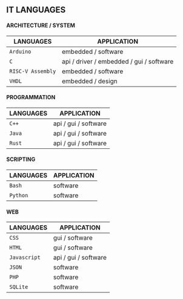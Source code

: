 ## IT LANGUAGES

#### ARCHITECTURE / SYSTEM

|LANGUAGES|APPLICATION|
|---------|-----------|
|`Arduino`|embedded / software|
|`C`|api / driver / embedded / gui / software|
|`RISC-V Assembly`|embedded / software|
|`VHDL`|embedded / design|

#### PROGRAMMATION

|LANGUAGES|APPLICATION|
|---------|-----------|
|`C++`|api / gui / software|
|`Java`|api / gui / software|
|`Rust`|api / gui / software|

#### SCRIPTING

|LANGUAGES|APPLICATION|
|---------|-----------|
|`Bash`|software|
|`Python`|software|

#### WEB

|LANGUAGES|APPLICATION|
|---------|-----------|
|`CSS`|gui / software|
|`HTML`|gui / software|
|`Javascript`|api / gui / software|
|`JSON`|software|
|`PHP`|software|
|`SQLite`|software|
